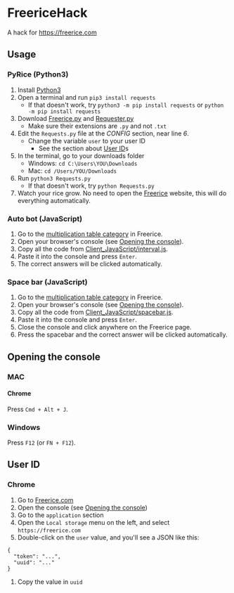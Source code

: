 # FreericeHack
A hack for https://freerice.com

## Usage
### PyRice (Python3)
1. Install [Python3](https://python.org)
1. Open a terminal and run `pip3 install requests`
   - If that doesn't work, try `python3 -m pip install requests` or `python -m pip install requests`
1. Download [Freerice.py](Freerice.py) and [Requester.py](Requester.py)
   - Make sure their extensions are `.py` and not `.txt`
1. Edit the `Requests.py` file at the _CONFIG_ section, near line _6_.
   - Change the variable `user` to your user ID
     - See the section about [User ID](#User_ID)s
1. In the terminal, go to your downloads folder
   - Windows: `cd C:\Users\YOU\Downloads`
   - Mac: `cd /Users/YOU/Downloads`
1. Run `python3 Requests.py`
   - If that doesn't work, try `python Requests.py`
1. Watch your rice grow. No need to open the [Freerice](https://freerice.com) website, this will do everything automatically.

### Auto bot (JavaScript)
1. Go to the [multiplication table category](https://freerice.com/categories/multiplication-table) in Freerice.
1. Open your browser's console (see [Opening the console](#opening-the-console)).
1. Copy all the code from [Client_JavaScript/interval.js](Client_JavaScript/interval.js).
1. Paste it into the console and press `Enter`.
1. The correct answers will be clicked automatically.

### Space bar (JavaScript)
1. Go to the [multiplication table category](https://freerice.com/categories/multiplication-table) in Freerice.
1. Open your browser's console (see [Opening the console](#opening-the-console)).
1. Copy all the code from [Client_JavaScript/spacebar.js](Client_JavaScript/spacebar.js).
1. Paste it into the console and press `Enter`.
1. Close the console and click anywhere on the Freerice page.
1. Press the spacebar and the correct answer will be clicked automatically.

## Opening the console
### MAC
#### Chrome

Press `Cmd + Alt + J`.
### Windows

Press `F12` (or `FN + F12`).

## User ID
### Chrome
1. Go to [Freerice.com](https://freerice.com)
1. Open the console (see [Opening the console](#opening-the-console))
1. Go to the `application` section
1. Open the `Local storage` menu on the left, and select `https://freerice.com`
1. Double-click on the `user` value, and you'll see a JSON like this:
```
{
  "token": "...",
  "uuid": "..."
}
```
1. Copy the value in `uuid`
